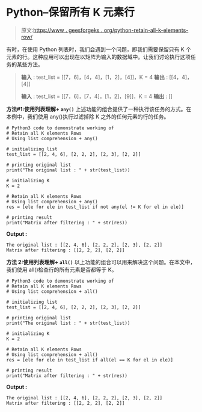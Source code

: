 # Python–保留所有 K 元素行

> 原文:[https://www . geesforgeks . org/python-retain-all-k-elements-row/](https://www.geeksforgeeks.org/python-retain-all-k-elements-rows/)

有时，在使用 Python 列表时，我们会遇到一个问题，即我们需要保留只有 K 个元素的行。这种应用可以出现在以矩阵为输入的数据域中。让我们讨论执行这项任务的某些方法。

> **输入** : test_list = [[7，6]，[4，4]，[1，2]，[4]]，K = 4
> **输出** : [[4，4]，[4]]
> 
> **输入** : test_list = [[7，6]，[7，4]，[1，2]，[9]]，K = 4
> **输出** : []

**方法#1:使用列表理解+ `any()`**
上述功能的组合提供了一种执行该任务的方式。在本例中，我们使用 any()执行过滤掉除 K 之外的任何元素的行的任务。

```
# Python3 code to demonstrate working of 
# Retain all K elements Rows
# Using list comprehension + any()

# initializing list
test_list = [[2, 4, 6], [2, 2, 2], [2, 3], [2, 2]]

# printing original list 
print("The original list : " + str(test_list))

# initializing K 
K = 2

# Retain all K elements Rows
# Using list comprehension + any()
res = [ele for ele in test_list if not any(el != K for el in ele)]

# printing result 
print("Matrix after filtering : " + str(res))
```

**Output :**

```
The original list : [[2, 4, 6], [2, 2, 2], [2, 3], [2, 2]]
Matrix after filtering : [[2, 2, 2], [2, 2]]

```

**方法 2:使用列表理解+ `all()`**
以上功能的组合可以用来解决这个问题。在本文中，我们使用 all()检查行的所有元素是否都等于 K。

```
# Python3 code to demonstrate working of 
# Retain all K elements Rows
# Using list comprehension + all()

# initializing list
test_list = [[2, 4, 6], [2, 2, 2], [2, 3], [2, 2]]

# printing original list 
print("The original list : " + str(test_list))

# initializing K 
K = 2

# Retain all K elements Rows
# Using list comprehension + all()
res = [ele for ele in test_list if all(el == K for el in ele)]

# printing result 
print("Matrix after filtering : " + str(res))
```

**Output :**

```
The original list : [[2, 4, 6], [2, 2, 2], [2, 3], [2, 2]]
Matrix after filtering : [[2, 2, 2], [2, 2]]

```